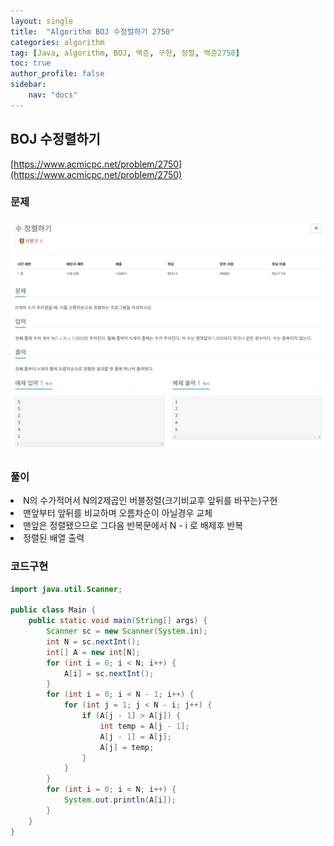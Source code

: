 ```yaml
---
layout: single
title:  "Algorithm BOJ 수정렬하기 2750"
categories: algorithm
tag: [Java, algorithm, BOJ, 백준, 구현, 정렬, 백준2750]
toc: true
author_profile: false
sidebar:
    nav: "docs"
---
```

## BOJ 수정렬하기
[https://www.acmicpc.net/problem/2750](https://www.acmicpc.net/problem/2750)

### 문제
![수정렬하기](/assets/img/BOJ2750.jpg)

### 풀이
<li>N의 수가적어서 N의2제곱인 버블정렬(크기비교후 앞뒤를 바꾸는)구현</li>
<li>맨앞부터 앞뒤를 비교하며 오름차순이 아닐경우 교체</li>
<li>맨앞은 정렬됐으므로 그다음 반복문에서 N - i 로 배제후 반복</li>
<li>정렬된 배열 출력</li>

### 코드구현
```java
import java.util.Scanner;

public class Main {
    public static void main(String[] args) {
        Scanner sc = new Scanner(System.in);
        int N = sc.nextInt();
        int[] A = new int[N];
        for (int i = 0; i < N; i++) {
            A[i] = sc.nextInt();
        }
        for (int i = 0; i < N - 1; i++) {
            for (int j = 1; j < N - i; j++) {
                if (A[j - 1] > A[j]) {
                    int temp = A[j - 1];
                    A[j - 1] = A[j];
                    A[j] = temp;
                }
            }
        }
        for (int i = 0; i < N; i++) {
            System.out.println(A[i]);
        }
    }
}
```
